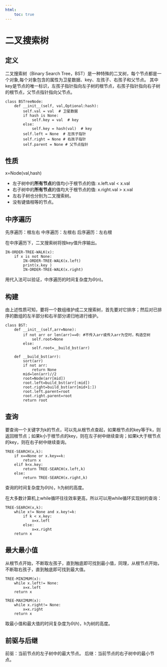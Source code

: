 ```yaml
---
html: 
    toc: true
---
```


# 二叉搜索树

## 定义

二叉搜索树（Binary Search Tree，BST）是一种特殊的二叉树，每个节点都是一个对象,每个对象包含的属性为卫星数据、key、左孩子、右孩子和父节点。
其中key是节点的唯一标识，左孩子指针指向左子树的根节点，右孩子指针指向右子树的根节点，父节点指针指向父节点。

```python{/line-numbers}
class BSTreeNode:
    def __init__(self, val,Optional:hash):
        self.val = val  # 卫星数据
        if hash is None:
            self.key = val  # key
        else:
            self.key = hash(val)  # key
        self.left = None  # 左孩子指针
        self.right = None # 右孩子指针
        self.parent = None # 父节点指针
```

## 性质
x=Node(val,hash)
- 左子树中的**所有节点**的值均小于根节点的值: x.left.val < x.val
- 右子树中的**所有节点**的值均大于根节点的值: x.right.val > x.val
- 左右子树也分别为二叉搜索树。
- 没有键值相等的节点。

## 中序遍历
先序遍历：根左右
中序遍历：左根右
后序遍历：左右根

在中序遍历下，二叉搜索树将按key值升序输出。
```plaintext{.line-numbers}
IN-ORDER-TREE-WALK(x):
    if x is not None:
        IN-ORDER-TREE-WALK(x.left)
        print(x.key )
        IN-ORDER-TREE-WALK(x.right)
```
用代入法可以验证，中序遍历的时间复杂度为$\Theta(n)$。

## 构建
由上述性质可知，要将一个数组维护成二叉搜索树，首先要对它排序；然后对已排序的数组的左半部分和右半部分递归地进行维护。

```python{.line-numbers}
class BST:
    def __init__(self,arr=None):
        if not arr or len(arr)==0: #不传入arr或传入arr为空时，构造空树
            self.root=None
        else:
            self.root=__build_bst(arr)

    def __build_bst(arr):
        sort(arr)
        if not arr:
            return None
        mid=len(arr)//2
        root=Node(arr[mid])
        root.left=build_bst(arr[:mid])
        root.right=build_bst(arr[mid+1:])
        root.left.parent=root
        root.right.parent=root
        return root

```
## 查询
要查询一个关键字为k的节点，可以先从根节点查起，如果根节点的key等于k，则返回根节点；如果k小于根节点的key，则在左子树中继续查询；如果k大于根节点的key，则在右子树中继续查询。
```plaintext{.line-numbers}
TREE-SEARCH(x,k):
    if x==None or x.key==k:
        return x
    elif k<x.key:
        return TREE-SEARCH(x.left,k)
    else:
        return TREE-SEARCH(x.right,k)
```

查询的时间复杂度为$\Theta(h)$，h为树的高度。

在大多数计算机上while循环往往效率更高，所以可以用while循环实现树的查询：

```plaintext{.line-numbers}
TREE-SEARCH(x,k):
    while x!= None and x.key!=k:
        if k < x.key:
            x=x.left
        else:
            x=x.right
    return x
```

## 最大最小值
从根节点开始，不断取左孩子，直到触底即可找到最小值，同理，从根节点开始，不断取右孩子，直到触底即可找到最大值。
```plaintext{.line-numbers}
TREE-MINIMUM(x):
    while x.left!= None:
        x=x.left
    return x

TREE-MAXIMUM(x):    
    while x.right!= None:
        x=x.right
    return x
```
取最小值和最大值的时间复杂度为$\Theta(h)$，h为树的高度。

## 前驱与后继

前驱：当前节点的左子树中的最大节点。
后继：当前节点的右子树中的最小节点。

